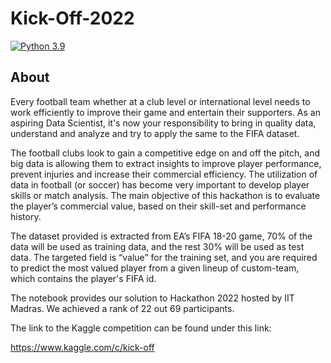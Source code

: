 # Kick-Off-2022

[![Python 3.9](https://img.shields.io/badge/python-3.9-blue.svg)](https://www.python.org/downloads/release/python-390/)

## About

Every football team whether at a club level or international level needs to work efficiently to improve their game and entertain their supporters. As an aspiring Data Scientist, it's now your responsibility to bring in quality data, understand and analyze and try to apply the same to the FIFA dataset.

The football clubs look to gain a competitive edge on and off the pitch, and big data is allowing them to extract insights to improve player performance, prevent injuries and increase their commercial efficiency. The utilization of data in football (or soccer) has become very important to develop player skills or match analysis. The main objective of this hackathon is to evaluate the player’s commercial value, based on their skill-set and performance history.

The dataset provided is extracted from EA’s FIFA 18-20 game, 70% of the data will be used as training data, and the rest 30% will be used as test data. The targeted field is “value” for the training set, and you are required to predict the most valued player from a given lineup of custom-team, which contains the player's FIFA id.

The notebook provides our solution to Hackathon 2022 hosted by IIT Madras. We achieved a rank of 22 out 69 participants.

The link to the Kaggle competition can be found under this link:

https://www.kaggle.com/c/kick-off
